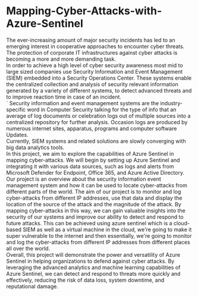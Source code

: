 # Mapping-Cyber-Attacks-with-Azure-Sentinel

The ever-increasing amount of major security incidents has led to an emerging interest in cooperative approaches to encounter cyber threats. The protection of corporate IT infrastructures against cyber attacks is becoming a more and more demanding task. <br>
In order to achieve a high level of cyber security awareness most mid to large sized companies use Security Information and Event Management (SIEM) embedded into a Security Operations Center. These systems enable the centralized collection and analysis of security relevant information generated by a variety of different systems, to detect advanced threats and to improve reaction time in case of an incident.<br>`
Security information and event management systems are the industry-specific word in Computer Security talking for the type of info that an average of log documents or celebration logs out of multiple sources into a centralized repository for further analysis. Occasion logs are produced by numerous internet sites, apparatus, programs and computer software Updates. <br>
Currently, SIEM systems and related solutions are slowly converging with big data analytics tools. <br>
In this project, we aim to explore the capabilities of Azure Sentinel in mapping cyber-attacks. We will begin by setting up Azure Sentinel and integrating it with various data sources, such as logs and alerts from Microsoft Defender for Endpoint, Office 365, and Azure Active Directory. Our project is an overview about the security information event management system and how it can be used to locate cyber-attacks from different parts of the world. The aim of our project is to monitor and log cyber-attacks from different IP addresses, use that data and display the location of the source of the attack and the magnitude of the attack. By mapping cyber-attacks in this way, we can gain valuable insights into the security of our systems and improve our ability to detect and respond to future attacks. This can be achieved using azure sentinel which is a cloud-based SIEM as well as a virtual machine in the cloud, we're going to make it super vulnerable to the internet and then essentially, we're going to monitor and log the cyber-attacks from different IP addresses from different places all over the world. <br>
Overall, this project will demonstrate the power and versatility of Azure Sentinel in helping organizations to defend against cyber attacks. By leveraging the advanced analytics and machine learning capabilities of Azure Sentinel, we can detect and respond to threats more quickly and effectively, reducing the risk of data loss, system downtime, and reputational damage.<br>
